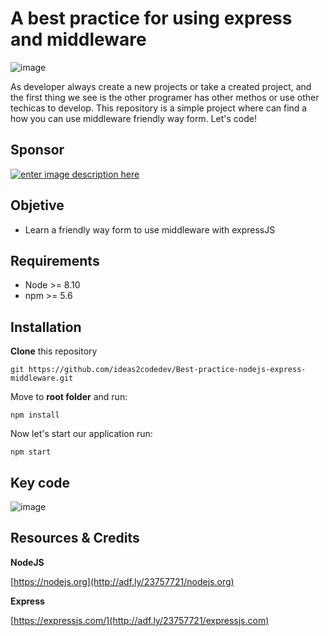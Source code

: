 
# A best practice for using express and middleware

![image](https://user-images.githubusercontent.com/9513390/97084189-94481700-15d2-11eb-8353-66618dafc525.png)

As developer always create a new projects or take a created project, and the first thing we see is the other programer has other methos or use other techicas to develop. This repository is a simple project where can find a how you can use middleware friendly way form. Let's code!

## Sponsor

[![enter image description here](https://www.ideas2code.io/wp-content/uploads/2020/10/bar.fw_.png)](http://adf.ly/23757721/www.ideas2code.io)

## Objetive
 - Learn a friendly way form to use middleware with expressJS
## Requirements
-   Node >= 8.10
-   npm >= 5.6

## Installation
**Clone**  this repository
```
git https://github.com/ideas2codedev/Best-practice-nodejs-express-middleware.git
```
Move to  **root folder**  and run:
```
npm install
```
Now let's start our application run:
```
npm start
```
## Key code
![image](https://user-images.githubusercontent.com/9513390/97065380-16e8bc00-156a-11eb-8aec-00c52f821923.png)

## Resources & Credits

**NodeJS**

[https://nodejs.org](http://adf.ly/23757721/nodejs.org)

**Express**

[https://expressjs.com/](http://adf.ly/23757721/expressjs.com)
